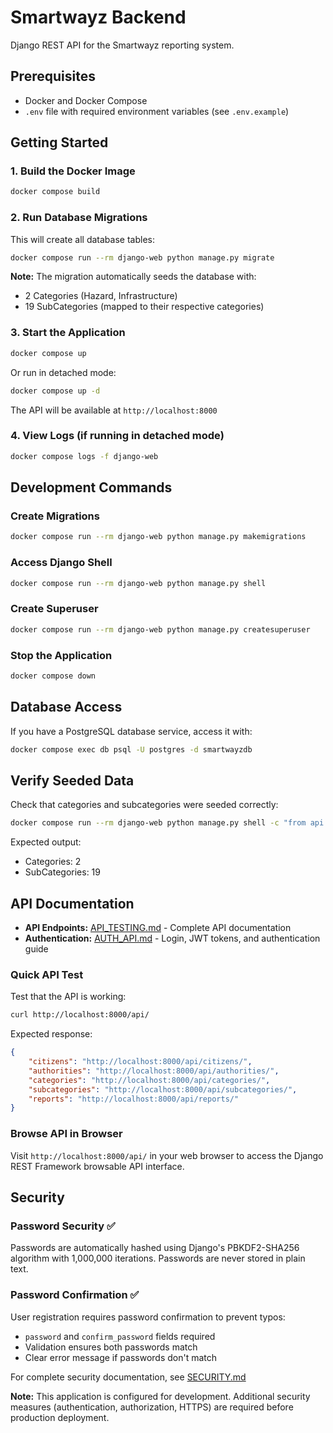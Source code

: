 # Smartwayz Backend

Django REST API for the Smartwayz reporting system.

## Prerequisites

- Docker and Docker Compose
- `.env` file with required environment variables (see `.env.example`)

## Getting Started

### 1. Build the Docker Image

```bash
docker compose build
```

### 2. Run Database Migrations

This will create all database tables:

```bash
docker compose run --rm django-web python manage.py migrate
```

**Note:** The migration automatically seeds the database with:
- 2 Categories (Hazard, Infrastructure)
- 19 SubCategories (mapped to their respective categories)

### 3. Start the Application

```bash
docker compose up
```

Or run in detached mode:

```bash
docker compose up -d
```

The API will be available at `http://localhost:8000`

### 4. View Logs (if running in detached mode)

```bash
docker compose logs -f django-web
```

## Development Commands

### Create Migrations

```bash
docker compose run --rm django-web python manage.py makemigrations
```

### Access Django Shell

```bash
docker compose run --rm django-web python manage.py shell
```

### Create Superuser

```bash
docker compose run --rm django-web python manage.py createsuperuser
```

### Stop the Application

```bash
docker compose down
```

## Database Access

If you have a PostgreSQL database service, access it with:

```bash
docker compose exec db psql -U postgres -d smartwayzdb
```

## Verify Seeded Data

Check that categories and subcategories were seeded correctly:

```bash
docker compose run --rm django-web python manage.py shell -c "from api.models import Category, SubCategory; print(f'Categories: {Category.objects.count()}'); print(f'SubCategories: {SubCategory.objects.count()}')"
```

Expected output:
- Categories: 2
- SubCategories: 19

## API Documentation

- **API Endpoints:** [API_TESTING.md](./API_TESTING.md) - Complete API documentation
- **Authentication:** [AUTH_API.md](./AUTH_API.md) - Login, JWT tokens, and authentication guide

### Quick API Test

Test that the API is working:

```bash
curl http://localhost:8000/api/
```

Expected response:
```json
{
    "citizens": "http://localhost:8000/api/citizens/",
    "authorities": "http://localhost:8000/api/authorities/",
    "categories": "http://localhost:8000/api/categories/",
    "subcategories": "http://localhost:8000/api/subcategories/",
    "reports": "http://localhost:8000/api/reports/"
}
```

### Browse API in Browser

Visit `http://localhost:8000/api/` in your web browser to access the Django REST Framework browsable API interface.

## Security

### Password Security ✅

Passwords are automatically hashed using Django's PBKDF2-SHA256 algorithm with 1,000,000 iterations. Passwords are never stored in plain text.

### Password Confirmation ✅

User registration requires password confirmation to prevent typos:
- `password` and `confirm_password` fields required
- Validation ensures both passwords match
- Clear error message if passwords don't match

For complete security documentation, see [SECURITY.md](./SECURITY.md)

**Note:** This application is configured for development. Additional security measures (authentication, authorization, HTTPS) are required before production deployment.


